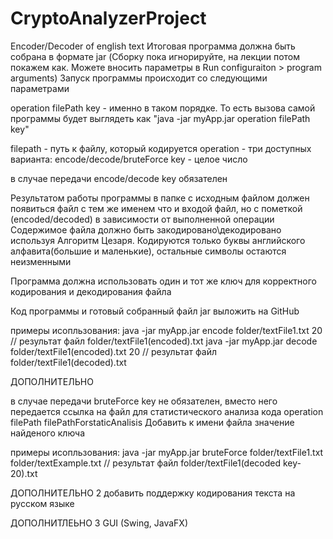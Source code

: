 # CryptoAnalyzerProject
Encoder/Decoder of english text
Итоговая программа должна быть собрана в формате jar (Сборку пока игнорируйте, на лекции потом покажем как. Можете вносить параметры в Run configuraiton > program arguments)
Запуск программы происходит со следующими параметрами

operation filePath key - именно в таком порядке. То есть вызова самой программы будет выглядеть как "java -jar myApp.jar operation filePath key"

filepath - путь к файлу, который кодируется
operation - три доступных варианта: encode/decode/bruteForce
key - целое число


в случае передачи encode/decode key обязателен

Результатом работы программы в папке с исходным файлом должен появиться файл с тем же именем что и входой файл, но с пометкой (encoded/decoded) в зависимости от выполненной операции
Содержимое файла должно быть закодировано\декодировано используя Алгоритм Цезаря. Кодируются только буквы английского алфавита(большие и маленькие), остальные символы остаются неизменными

Программа должна использовать один и тот же ключ для корректного кодирования и декодирования файла

Код программы и готовый собранный файл jar выложить на GitHub

примеры исопльзования:
java -jar myApp.jar encode folder/textFile1.txt 20   // результат файл folder/textFile1(encoded).txt
java -jar myApp.jar decode folder/textFile1(encoded).txt 20   // результат файл folder/textFile1(decoded).txt  

ДОПОЛНИТЕЛЬНО

в случае передачи bruteForce key не обязателен, вместо него передается ссылка на файл для статистического анализа кода
operation filePath filePathForstaticAnalisis
Добавить к имени файла значение найденого ключа

примеры исопльзования:
java -jar myApp.jar bruteForce folder/textFile1.txt folder/textExample.txt   // результат файл folder/textFile1(decoded key-20).txt


ДОПОЛНИТЕЛЬНО 2
добавить поддержку кодирования текста на русском языке

ДОПОЛНИТЛЕЬНО 3 
GUI (Swing, JavaFX)
